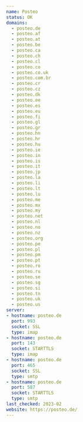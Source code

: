 ```yaml
---
name: Posteo
status: OK
domains:
  - posteo.de
  - posteo.af
  - posteo.at
  - posteo.be
  - posteo.ca
  - posteo.ch
  - posteo.cl
  - posteo.co
  - posteo.co.uk
  - posteo.com.br
  - posteo.cr
  - posteo.cz
  - posteo.dk
  - posteo.ee
  - posteo.es
  - posteo.eu
  - posteo.fi
  - posteo.gl
  - posteo.gr
  - posteo.hn
  - posteo.hr
  - posteo.hu
  - posteo.ie
  - posteo.in
  - posteo.is
  - posteo.it
  - posteo.jp
  - posteo.la
  - posteo.li
  - posteo.lt
  - posteo.lu
  - posteo.me
  - posteo.mx
  - posteo.my
  - posteo.net
  - posteo.nl
  - posteo.no
  - posteo.nz
  - posteo.org
  - posteo.pe
  - posteo.pl
  - posteo.pm
  - posteo.pt
  - posteo.ro
  - posteo.ru
  - posteo.se
  - posteo.sg
  - posteo.si
  - posteo.tn
  - posteo.uk
  - posteo.us
server:
- hostname: posteo.de
  port: 993
  socket: SSL
  type: imap
- hostname: posteo.de
  port: 143
  socket: STARTTLS
  type: imap
- hostname: posteo.de
  port: 465
  socket: SSL
  type: smtp
- hostname: posteo.de
  port: 587
  socket: STARTTLS
  type: smtp
last_checked: 2023-02
website: https://posteo.de/
---
```

